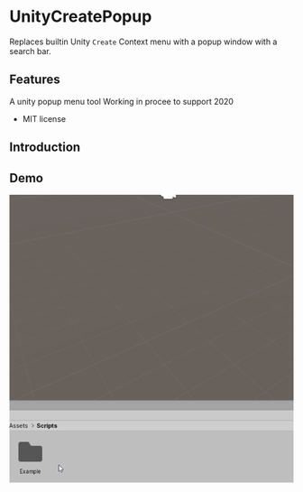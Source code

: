 # UnityCreatePopup
Replaces builtin Unity `Create` Context menu with a popup window with a search bar. 

## Features
A unity popup menu tool
Working in procee to support 2020
* MIT license

## Introduction

## Demo 
![](https://raw.githubusercontent.com/BAndysc/UnityCreatePopup/master/Demo/demo.gif)
